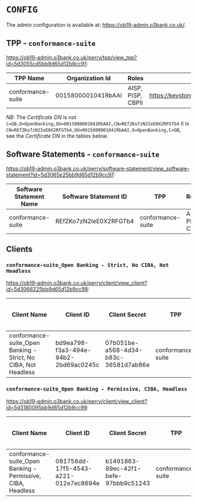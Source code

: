 # `CONFIG`

The admin configuration is available at: <https://ob19-admin.o3bank.co.uk/>.

## TPP - `conformance-suite`

<https://ob19-admin.o3bank.co.uk/perry/tpp/view_tpp?id=5d3055cd5bb9d65d12b9cc91>:

| TPP Name          | Organization Id    | Roles             | JWKS URL                                                                               |
|-------------------|--------------------|-------------------|----------------------------------------------------------------------------------------|
| conformance-suite | 0015800001041RbAAI | AISP, PISP, CBPII | https://keystore.openbankingtest.org.uk/0015800001041RbAAI/REfZKo7zN2IeE0X2RFGTb4.jwks |

*NB:* The _Certificate DN_ is not `C=GB,O=OpenBanking,OU=0015800001041RbAAI,CN=REfZKo7zN2IeE0X2RFGTb4` it is `CN=REfZKo7zN2IeE0X2RFGTb4,OU=0015800001041RbAAI,O=OpenBanking,C=GB`, see the _Certificate DN_ in the tables below.

## Software Statements - `conformance-suite`

<https://ob19-admin.o3bank.co.uk/perry/software-statement/view_software-statement?id=5d3065e25bb9d65d12b9cc97>:

| Software Statement Name | Software Statement ID  | TPP               | Roles             | Redirect Urls                                    | JWKS Uri                                                                               | Subject DN                                                         |
|-------------------------|------------------------|-------------------|-------------------|--------------------------------------------------|----------------------------------------------------------------------------------------|--------------------------------------------------------------------|
| conformance-suite       | REfZKo7zN2IeE0X2RFGTb4 | conformance-suite | AISP, PISP, CBPII | https://127.0.0.1:8443/conformancesuite/callback | https://keystore.openbankingtest.org.uk/0015800001041RbAAI/REfZKo7zN2IeE0X2RFGTb4.jwks | CN=REfZKo7zN2IeE0X2RFGTb4,OU=0015800001041RbAAI,O=OpenBanking,C=GB |

## Clients

### `conformance-suite_Open Banking - Strict, No CIBA, Not Headless`

<https://ob19-admin.o3bank.co.uk/perry/client/view_client?id=5d3066225bb9d65d12b9cc98>:

| Client Name                                                    | Client ID                            | Client Secret                        | TPP               | Software Statement Name | Software Statement Id  | Bank          | Bearer Token                 | Resource Server | OIDC SERVER CONFIG |   | Authorization End-point:                | Token Server Config                        | OIDC CLIENT CONFIG |   | Scopes:                                     | Redirect URIs                                    | Certificate DN                                                     | Token Endpoint Auth Method      | Response Types | ID token signed response alg | Request Object Signing Alg | Token Endpoint Signing Alg | JWKS URI (From Software Statement)                                                     |
|----------------------------------------------------------------|--------------------------------------|--------------------------------------|-------------------|-------------------------|------------------------|---------------|------------------------------|-----------------|--------------------|---|-----------------------------------------|--------------------------------------------|--------------------|---|---------------------------------------------|--------------------------------------------------|--------------------------------------------------------------------|---------------------------------|----------------|------------------------------|----------------------------|----------------------------|----------------------------------------------------------------------------------------|
| conformance-suite_Open Banking - Strict, No CIBA, Not Headless | bd9ea798-f3a3-494e-94b2-2bd69ac0245c | 07b051be-a568-4d34-b83c-36581d7ab86e | conformance-suite | conformance-suite       | REfZKo7zN2IeE0X2RFGTb4 | OpenBanking-1 | `<Bearer Token>`             |                 |                    |   | https://ob19-auth1-ui.o3bank.co.uk/auth | https://ob19-auth1.o3bank.co.uk:4201/token |                    |   | openid,payments,accounts,fundsconfirmations | https://127.0.0.1:8443/conformancesuite/callback | CN=REfZKo7zN2IeE0X2RFGTb4,OU=0015800001041RbAAI,O=OpenBanking,C=GB | private_key_jwt,tls_client_auth | code id_token  | PS256                        | PS256                      | PS256                      | https://keystore.openbankingtest.org.uk/0015800001041RbAAI/REfZKo7zN2IeE0X2RFGTb4.jwks |

### `conformance-suite_Open Banking - Permissive, CIBA, Headless`

<https://ob19-admin.o3bank.co.uk/perry/client/view_client?id=5d3180095bb9d65d12b9cc99>:

| Client Name                                                 | Client ID                            | Client Secret                        | TPP               | Software Statement Name | Software Statement Id  | Bank          | Bearer Token                 | Resource Server | OIDC SERVER CONFIG |   | Authorization End-point:                | Token Server Config                        | OIDC CLIENT CONFIG |   | Scopes:                                     | Redirect URIs                                    | Certificate DN                                                     | Token Endpoint Auth Method                                            | Response Types     | ID token signed response alg | Request Object Signing Alg | Token Endpoint Signing Alg | JWKS URI (From Software Statement)                                                     |
|-------------------------------------------------------------|--------------------------------------|--------------------------------------|-------------------|-------------------------|------------------------|---------------|------------------------------|-----------------|--------------------|---|-----------------------------------------|--------------------------------------------|--------------------|---|---------------------------------------------|--------------------------------------------------|--------------------------------------------------------------------|-----------------------------------------------------------------------|--------------------|------------------------------|----------------------------|----------------------------|----------------------------------------------------------------------------------------|
| conformance-suite_Open Banking - Permissive, CIBA, Headless | 081756dd-17f5-4543-a221-012e7ec8694e | b1491863-89ec-42f1-befe-97bbb9c51243 | conformance-suite | conformance-suite       | REfZKo7zN2IeE0X2RFGTb4 | OpenBanking-1 | `<Bearer Token>`             |                 |                    |   | https://ob19-auth1-ui.o3bank.co.uk/auth | https://ob19-auth1.o3bank.co.uk:4201/token |                    |   | openid,payments,accounts,fundsconfirmations | https://127.0.0.1:8443/conformancesuite/callback | CN=REfZKo7zN2IeE0X2RFGTb4,OU=0015800001041RbAAI,O=OpenBanking,C=GB | client_secret_basic,client_secret_jwt,private_key_jwt,tls_client_auth | code,code id_token | PS256                        | none,HS256,RS256,PS256     | none,HS256,RS256,PS256     | https://keystore.openbankingtest.org.uk/0015800001041RbAAI/REfZKo7zN2IeE0X2RFGTb4.jwks |
